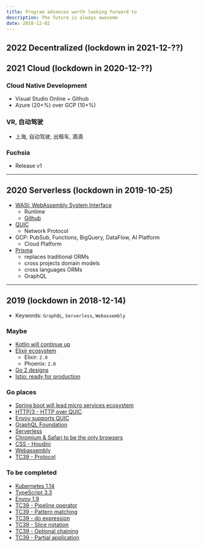 ```yaml
---
title: Program advances worth looking forward to
description: The future is always awesome
date: 2018-12-02
---
```


## 2022 Decentralized (lockdown in 2021-12-??)

## 2021 Cloud (lockdown in 2020-12-??)

### Cloud Native Development

* Visual Studio Online + Github
* Azure (20+%) over GCP (10+%)

### VR, 自动驾驶

* 上海, 自动驾驶, 出租车, 滴滴

### Fuchsia

* Release v1

------------------

## 2020 Serverless (lockdown in 2019-10-25)

* [WASI: WebAssembly System Interface](https://wasi.dev)
  - Runtime
  - [Github](https://github.com/WebAssembly/WASI)
* [QUIC](https://quicwg.org)
  - Network Protocol
* GCP: PubSub, Functions, BigQuery, DataFlow, AI Platform
  - Cloud Platform
* [Prisma](https://www.prisma.io)
  - replaces traditional ORMs
  - cross projects domain models
  - cross languages ORMs
  - GraphQL

------------------

## 2019 (lockdown in 2018-12-14)

* Keywords: `GraphQL`, `Serverless`, `Webassembly`

### Maybe

* [Kotlin will continue up](https://kotlinlang.org)
* [Elixir ecosystem](https://hexdocs.pm)
  - Elixir: `2.0`
  - Phoenix: `2.0`
* [Go 2 designs](https://golang.org/s/go2designs)
* [Istio: ready for production](https://istio.io/about/feature-stages)

### Go places

* [Spring boot will lead micro services ecosystem](https://spring.io)
* [HTTP/3 - HTTP over QUIC](https://tools.ietf.org/html/draft-ietf-quic-http-16)
* [Envoy supports QUIC](https://github.com/envoyproxy/envoy/projects/2)
* [GraphQL Foundation](https://gql.foundation)
* [Serverless](https://github.com/cncf/wg-serverless)
* [Chromium & Safari to be the only browsers](https://github.com/MicrosoftEdge/MSEdge)
* [CSS - Houdini](https://ishoudinireadyyet.com)
* [Webassembly](https://webassembly.org)
* [TC39 - Protocol](https://github.com/michaelficarra/proposal-first-class-protocols)

### To be completed

* [Kubernetes 1.14](https://github.com/kubernetes/kubernetes/milestone/41)
* [TypeScript 3.3](https://github.com/Microsoft/TypeScript/milestone/79)
* [Envoy 1.9](https://github.com/envoyproxy/envoy/milestone/8)
* [TC39 - Pipeline operator](https://github.com/tc39/proposal-pipeline-operator)
* [TC39 - Pattern matching](https://github.com/tc39/proposal-pattern-matching)
* [TC39 - do expression](https://github.com/tc39/proposal-do-expressions)
* [TC39 - Slice notation](https://github.com/tc39/proposal-slice-notation)
* [TC39 - Optional chaining](https://github.com/tc39/proposal-optional-chaining)
* [TC39 - Partial application](https://github.com/tc39/proposal-partial-application)
